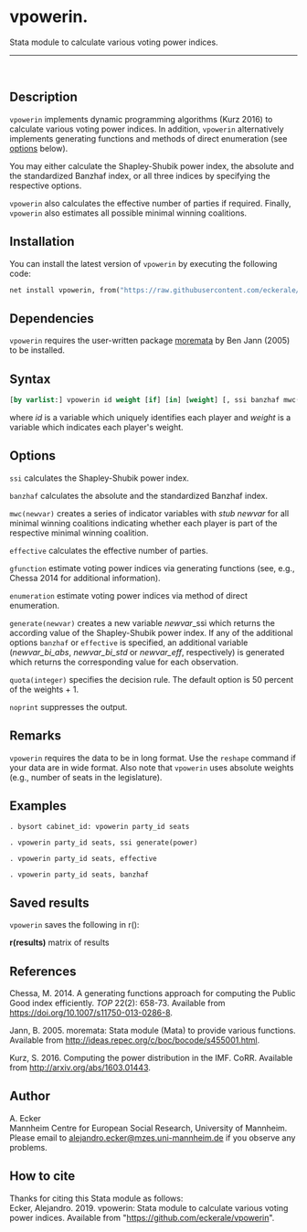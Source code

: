 # vpowerin. 
Stata module to calculate various voting power indices.
***
<br>

## Description
`vpowerin` implements dynamic programming algorithms (Kurz 2016) to calculate various voting power indices. In addition, `vpowerin` alternatively implements generating functions and methods of direct enumeration (see [options](#options) below).

You may either calculate the Shapley-Shubik power index, the absolute and the standardized Banzhaf index, or all three indices by specifying the respective options.

`vpowerin` also calculates the effective number of parties if required. Finally, `vpowerin` also estimates all possible minimal winning coalitions.

## Installation
You can install the latest version of `vpowerin` by executing the following code:
```Stata
net install vpowerin, from("https://raw.githubusercontent.com/eckerale/vpowerin/master")
```

## Dependencies
`vpowerin` requires the user-written package [moremata](http://fmwww.bc.edu/RePEc/bocode/m/moremata.html) by Ben Jann (2005) to be installed.

## Syntax
```Stata
[by varlist:] vpowerin id weight [if] [in] [weight] [, ssi banzhaf mwc(newvar) effective gfunction enumeration generate(newvar) quota(integer) noprint]
```
where *id* is a variable which uniquely identifies each player and *weight* is a variable which indicates each player's weight.


## Options
`ssi` calculates the Shapley-Shubik power index.<br>

`banzhaf` calculates the absolute and the standardized Banzhaf index.<br>

`mwc(newvar)` creates a series of indicator variables with *stub* *newvar* for all minimal winning coalitions indicating whether each player is part of the respective minimal winning coalition.<br>

`effective` calculates the effective number of parties.<br>

`gfunction` estimate voting power indices via generating functions (see, e.g., Chessa 2014 for additional information).<br>

`enumeration` estimate voting power indices via method of direct enumeration.<br>

`generate(newvar)` creates a new variable *newvar*_ssi which returns the according value of the Shapley-Shubik power index. If any of the additional options `banzhaf` or `effective` is specified, an additional variable (*newvar_bi_abs*, *newvar_bi_std* or *newvar_eff*, respectively) is generated which returns the corresponding value for each observation.<br>

`quota(integer)` specifies the decision rule. The default option is 50 percent of the weights + 1.<br>

`noprint` suppresses the output.<br>

## Remarks
`vpowerin` requires the data to be in long format. Use the `reshape` command if your data are in wide format. Also note that `vpowerin` uses absolute weights (e.g., number of seats in the legislature).

## Examples
    . bysort cabinet_id: vpowerin party_id seats

    . vpowerin party_id seats, ssi generate(power)

    . vpowerin party_id seats, effective

    . vpowerin party_id seats, banzhaf


## Saved results
`vpowerin` saves the following in r():

**r(results)**  matrix of results

## References
Chessa, M. 2014. A generating functions approach for computing the Public Good index efficiently. *TOP* 22(2): 658-73. Available from https://doi.org/10.1007/s11750-013-0286-8.

Jann, B. 2005. moremata: Stata module (Mata) to provide various functions. Available from http://ideas.repec.org/c/boc/bocode/s455001.html.

Kurz, S. 2016. Computing the power distribution in the IMF. CoRR. Available from http://arxiv.org/abs/1603.01443.

## Author
A. Ecker<br>
Mannheim Centre for European Social Research, University of Mannheim.<br>
Please email to alejandro.ecker@mzes.uni-mannheim.de if you observe any problems.

## How to cite
Thanks for citing this Stata module as follows:<br>
Ecker, Alejandro. 2019. vpowerin: Stata module to calculate various voting power indices. Available from "https://github.com/eckerale/vpowerin".
